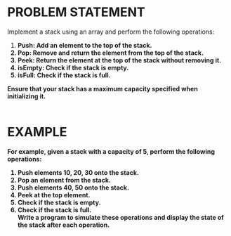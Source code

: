 # PROBLEM STATEMENT
Implement a stack using an array and perform the following operations:<br>

1. <b>Push:<b> Add an element to the top of the stack.<br>
2. <b>Pop:<b> Remove and return the element from the top of the stack.<br>
3. <b>Peek:<b> Return the element at the top of the stack without removing it.<br>
4. <b>isEmpty:<b> Check if the stack is empty.<br>
5. <b>isFull:<b> Check if the stack is full.<br>

Ensure that your stack has a maximum capacity specified when initializing it.
<br>
<br>
# EXAMPLE
For example, given a stack with a capacity of 5, perform the following operations:<br>
1. Push elements 10, 20, 30 onto the stack.<br>
2. Pop an element from the stack.<br>
3. Push elements 40, 50 onto the stack.<br>
4. Peek at the top element.<br>
5. Check if the stack is empty.<br>
6. Check if the stack is full.<br>
Write a program to simulate these operations and display the state of the stack after each operation.
